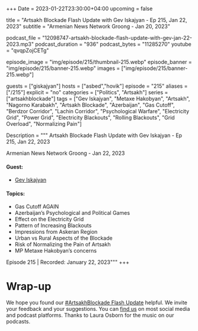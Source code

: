 +++
Date = 2023-01-22T23:30:00+04:00
upcoming = false

title = "Artsakh Blockade Flash Update with Gev Iskajyan - Ep 215, Jan 22, 2023"
subtitle = "Armenian News Network Groong - Jan 20, 2023"

podcast_file = "12098747-artsakh-blockade-flash-update-with-gev-jan-22-2023.mp3"
podcast_duration = "936"
podcast_bytes = "11285270"
youtube = "qvqpZojCETg"

episode_image = "img/episode/215/thumbnail-215.webp"
episode_banner = "img/episode/215/banner-215.webp"
images = ["img/episode/215/banner-215.webp"]

guests = ["giskajyan"]
hosts = ["asbed","hovik"]
episode = "215"
aliases = ["/215"]
explicit = "no"
categories = ["Politics", "Artsakh"]
series = ["artsakhblockade"]
tags = ["Gev Iskajyan", "Metaxe Hakobyan", "Artsakh", "Nagorno Karabakh", "Artsakh Blockade", "Azerbaijan", "Gas Cutoff", "Berdzor Corridor", "Lachin Corridor", "Psychological Warfare", "Electricity Grid", "Power Grid", "Electricity Blackouts", "Rolling Blackouts", "Grid Overload", "Normalizing Pain"]

Description = """
Artsakh Blockade Flash Update with Gev Iskajyan - Ep 215, Jan 22, 2023

Armenian News Network Groong - Jan 22, 2023

#### Guest: 
* [Gev Iskajyan](/guest/giskajyan)

#### Topics:
* Gas Cutoff AGAIN
* Azerbaijan’s Psychological and Political Games
* Effect on the Electricity Grid
* Pattern of Increasing Blackouts
* Impressions from Askeran Region
* Urban vs Rural Aspects of the Blockade
* Risk of Normalizing the Pain of Artsakh
* MP Metaxe Hakobyan’s concerns

Episode 215 | Recorded: January 22, 2023"""
+++


# Wrap-up

We hope you found our [#ArtsakhBlockade Flash Update](https://podcasts.groong.org/) helpful. We invite your feedback and your suggestions. You can [find us](https://linktr.ee/groong) on most social media and podcast platforms. Thanks to Laura Osborn for the music on our podcasts.
